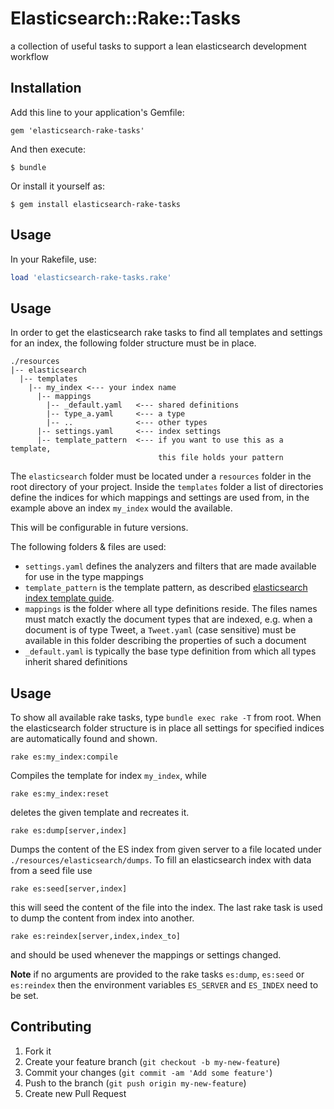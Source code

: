 # Elasticsearch::Rake::Tasks

a collection of useful tasks to support a lean elasticsearch development workflow

## Installation

Add this line to your application's Gemfile:

    gem 'elasticsearch-rake-tasks'

And then execute:

    $ bundle

Or install it yourself as:

    $ gem install elasticsearch-rake-tasks

## Usage

In your Rakefile, use:

```ruby
load 'elasticsearch-rake-tasks.rake'
```

## Usage

In order to get the elasticsearch rake tasks to find all templates and settings for an index, the following folder structure must be in place.

```
./resources
|-- elasticsearch
  |-- templates
    |-- my_index <--- your index name
      |-- mappings
        |-- _default.yaml   <--- shared definitions
        |-- type_a.yaml     <--- a type
        |-- ..              <--- other types
      |-- settings.yaml     <--- index settings
      |-- template_pattern  <--- if you want to use this as a template,
                                 this file holds your pattern
```

The `elasticsearch` folder must be located under a `resources` folder in the root directory of your project. Inside the `templates` folder a list of directories define the indices for which mappings and settings are used from, in the example above an index `my_index` would the available.

This will be configurable in future versions.

The following folders & files are used:

* `settings.yaml` defines the analyzers and filters that are made available for use in the type mappings
* `template_pattern` is the template pattern, as described [elasticsearch index template guide](http://www.elasticsearch.org/guide/en/elasticsearch/reference/current/indices-templates.html).
* `mappings` is the folder where all type definitions reside. The files names must match exactly the document types that are indexed, e.g. when a document is of type Tweet, a `Tweet.yaml` (case sensitive) must be available in this folder describing the properties of such a document
* `_default.yaml` is typically the base type definition from which all types inherit shared definitions

## Usage

To show all available rake tasks, type `bundle exec rake -T` from root. When the elasticsearch folder structure is in place all settings for specified indices are automatically found and shown.

```
rake es:my_index:compile
```

Compiles the template for index `my_index`, while

```
rake es:my_index:reset
```

deletes the given template and recreates it.

```
rake es:dump[server,index]
```

Dumps the content of the ES index from given server to a file located under `./resources/elasticsearch/dumps`. To fill an elasticsearch index with data from a seed file use

```
rake es:seed[server,index]
```

this will seed the content of the file into the index.
The last rake task is used to dump the content from index into another.

```
rake es:reindex[server,index,index_to]
```

and should be used whenever the mappings or settings changed.

**Note** if no arguments are provided to the rake tasks `es:dump`, `es:seed` or `es:reindex` then the environment variables `ES_SERVER` and `ES_INDEX` need to be set.


## Contributing

1. Fork it
2. Create your feature branch (`git checkout -b my-new-feature`)
3. Commit your changes (`git commit -am 'Add some feature'`)
4. Push to the branch (`git push origin my-new-feature`)
5. Create new Pull Request
